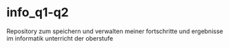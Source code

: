 # info_q1-q2
Repository zum speichern und verwalten meiner fortschritte und ergebnisse im informatik unterricht der oberstufe
